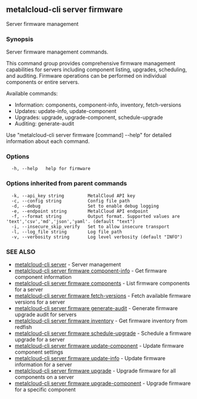 ## metalcloud-cli server firmware

Server firmware management

### Synopsis

Server firmware management commands.

This command group provides comprehensive firmware management capabilities for servers
including component listing, upgrades, scheduling, and auditing. Firmware operations
can be performed on individual components or entire servers.

Available commands:
  - Information: components, component-info, inventory, fetch-versions
  - Updates: update-info, update-component
  - Upgrades: upgrade, upgrade-component, schedule-upgrade
  - Auditing: generate-audit

Use "metalcloud-cli server firmware [command] --help" for detailed information about each command.


### Options

```
  -h, --help   help for firmware
```

### Options inherited from parent commands

```
  -k, --api_key string         MetalCloud API key
  -c, --config string          Config file path
  -d, --debug                  Set to enable debug logging
  -e, --endpoint string        MetalCloud API endpoint
  -f, --format string          Output format. Supported values are 'text','csv','md','json','yaml'. (default "text")
  -i, --insecure_skip_verify   Set to allow insecure transport
  -l, --log_file string        Log file path
  -v, --verbosity string       Log level verbosity (default "INFO")
```

### SEE ALSO

* [metalcloud-cli server](metalcloud-cli_server.md)	 - Server management
* [metalcloud-cli server firmware component-info](metalcloud-cli_server_firmware_component-info.md)	 - Get firmware component information
* [metalcloud-cli server firmware components](metalcloud-cli_server_firmware_components.md)	 - List firmware components for a server
* [metalcloud-cli server firmware fetch-versions](metalcloud-cli_server_firmware_fetch-versions.md)	 - Fetch available firmware versions for a server
* [metalcloud-cli server firmware generate-audit](metalcloud-cli_server_firmware_generate-audit.md)	 - Generate firmware upgrade audit for servers
* [metalcloud-cli server firmware inventory](metalcloud-cli_server_firmware_inventory.md)	 - Get firmware inventory from redfish
* [metalcloud-cli server firmware schedule-upgrade](metalcloud-cli_server_firmware_schedule-upgrade.md)	 - Schedule a firmware upgrade for a server
* [metalcloud-cli server firmware update-component](metalcloud-cli_server_firmware_update-component.md)	 - Update firmware component settings
* [metalcloud-cli server firmware update-info](metalcloud-cli_server_firmware_update-info.md)	 - Update firmware information for a server
* [metalcloud-cli server firmware upgrade](metalcloud-cli_server_firmware_upgrade.md)	 - Upgrade firmware for all components on a server
* [metalcloud-cli server firmware upgrade-component](metalcloud-cli_server_firmware_upgrade-component.md)	 - Upgrade firmware for a specific component

